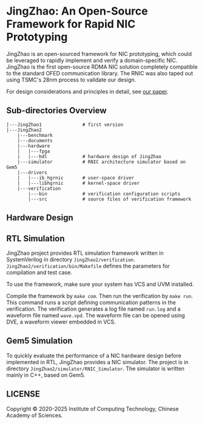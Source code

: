 # JingZhao: An Open-Source Framework for Rapid NIC Prototyping

JingZhao is an open-sourced framework for NIC prototyping, which could be leveraged to
rapidly implement and verify a domain-specific NIC. JingZhao is the first open-source RDMA NIC solution completely compatible to the standard OFED communication library. The RNIC was also taped out using TSMC's 28nm process to validate our design.

For design considerations and principles in detail, see [our paper](https://arxiv.org/pdf/2410.08476).

## Sub-directories Overview

```
|---JingZhao1               # first version
|---JingZhao2
    |---benchmark
    |---documents
    |---hardware
    |   |---fpga
    |   |---hdl             # hardware design of JingZhao
    |---simulator           # RNIC architecture simulator based on Gem5
    |---drivers
    |   |---ib_hgrnic       # user-space driver
    |   |---libhgrnic       # kernel-space driver
    |---verification
        |---bin             # verification configuration scripts
        |---src             # source files of verification framework
```

## Hardware Design

## RTL Simulation

JingZhao project provides RTL simulation framework written in SystemVerilog in directory `JingZhao2/verification`. `JingZhao2/verification/bin/Makefile` defines the parameters for compilation and test case.

To use the framework, make sure your system has VCS and UVM installed. 

Compile the framework by `make com`. Then run the verification by `make run`. This command runs a script defining communication patterns in the verification. The verification generates a log file named `run.log` and a waveform file named `wave.vpd`. The waveform file can be opened using DVE, a waveform viewer embedded in VCS.

## Gem5 Simulation

To quickly evaluate the performance of a NIC hardware design before implemented in RTL, JingZhao provides a NIC simulator. The project is in directory `JingZhao2/simulator/RNIC_Simulator`. The simulator is written mainly in C++, based on Gem5.

## LICENSE

Copyright © 2020-2025 Institute of Computing Technology, Chinese Academy of Sciences.